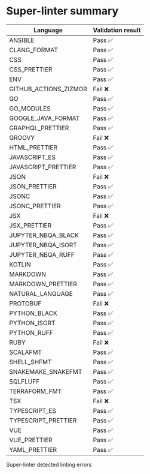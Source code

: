 # Super-linter summary

<!-- textlint-disable terminology -->

| Language              | Validation result |
| --------------------- | ----------------- |
| ANSIBLE               | Pass ✅           |
| CLANG_FORMAT          | Pass ✅           |
| CSS                   | Pass ✅           |
| CSS_PRETTIER          | Pass ✅           |
| ENV                   | Pass ✅           |
| GITHUB_ACTIONS_ZIZMOR | Fail ❌           |
| GO                    | Pass ✅           |
| GO_MODULES            | Pass ✅           |
| GOOGLE_JAVA_FORMAT    | Pass ✅           |
| GRAPHQL_PRETTIER      | Pass ✅           |
| GROOVY                | Fail ❌           |
| HTML_PRETTIER         | Pass ✅           |
| JAVASCRIPT_ES         | Pass ✅           |
| JAVASCRIPT_PRETTIER   | Pass ✅           |
| JSON                  | Fail ❌           |
| JSON_PRETTIER         | Pass ✅           |
| JSONC                 | Pass ✅           |
| JSONC_PRETTIER        | Pass ✅           |
| JSX                   | Fail ❌           |
| JSX_PRETTIER          | Pass ✅           |
| JUPYTER_NBQA_BLACK    | Pass ✅           |
| JUPYTER_NBQA_ISORT    | Pass ✅           |
| JUPYTER_NBQA_RUFF     | Pass ✅           |
| KOTLIN                | Pass ✅           |
| MARKDOWN              | Pass ✅           |
| MARKDOWN_PRETTIER     | Pass ✅           |
| NATURAL_LANGUAGE      | Pass ✅           |
| PROTOBUF              | Fail ❌           |
| PYTHON_BLACK          | Pass ✅           |
| PYTHON_ISORT          | Pass ✅           |
| PYTHON_RUFF           | Pass ✅           |
| RUBY                  | Fail ❌           |
| SCALAFMT              | Pass ✅           |
| SHELL_SHFMT           | Pass ✅           |
| SNAKEMAKE_SNAKEFMT    | Pass ✅           |
| SQLFLUFF              | Pass ✅           |
| TERRAFORM_FMT         | Pass ✅           |
| TSX                   | Fail ❌           |
| TYPESCRIPT_ES         | Pass ✅           |
| TYPESCRIPT_PRETTIER   | Pass ✅           |
| VUE                   | Pass ✅           |
| VUE_PRETTIER          | Pass ✅           |
| YAML_PRETTIER         | Pass ✅           |

<!-- textlint-enable terminology -->

Super-linter detected linting errors
